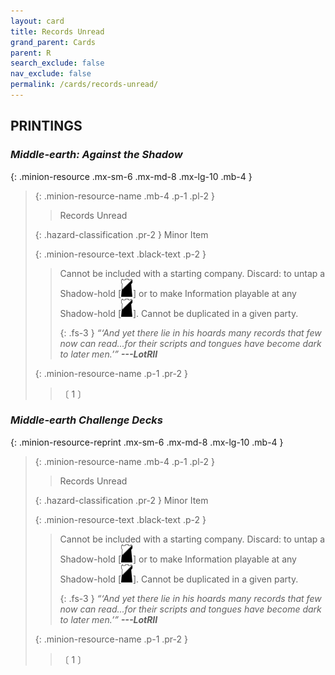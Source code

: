 ```yaml
---
layout: card
title: Records Unread
grand_parent: Cards
parent: R
search_exclude: false
nav_exclude: false
permalink: /cards/records-unread/
---
```


## PRINTINGS


### _Middle-earth: Against the Shadow_

{: .minion-resource .mx-sm-6 .mx-md-8 .mx-lg-10 .mb-4 }
> {: .minion-resource-name .mb-4 .p-1 .pl-2 }
> > <div class="hazard-mp"></div>
> > <div class="card-name">Records Unread</div>
>
> {: .hazard-classification .pr-2 }
> Minor Item
>
> {: .minion-resource-text .black-text .p-2 }
> > Cannot be included with a starting company. Discard: to untap a Shadow-hold \[![](/assets/images/shadow-hold.svg)] or to make Information playable at any Shadow-hold \[![](/assets/images/shadow-hold.svg)]. Cannot be duplicated in a given party. 
> > 
> > {: .fs-3 } 
> > _“‘And yet there lie in his hoards many records that few now can read...for their scripts and tongues have become dark to later men.’”_ ***---&#65279;LotRII*** 
> 
> {: .minion-resource-name .p-1 .pr-2 }
> > <div class="card-shield"></div>
> > <div class="card-corruption-white">〔 1 〕</div>

### _Middle-earth Challenge Decks_

{: .minion-resource-reprint .mx-sm-6 .mx-md-8 .mx-lg-10 .mb-4 }
> {: .minion-resource-name .mb-4 .p-1 .pl-2 }
> > <div class="hazard-mp"></div>
> > <div class="card-name">Records Unread</div>
>
> {: .hazard-classification .pr-2 }
> Minor Item
>
> {: .minion-resource-text .black-text .p-2 }
> > Cannot be included with a starting company. Discard: to untap a Shadow-hold \[![](/assets/images/shadow-hold.svg)] or to make Information playable at any Shadow-hold \[![](/assets/images/shadow-hold.svg)]. Cannot be duplicated in a given party. 
> > 
> > {: .fs-3 } 
> > _“‘And yet there lie in his hoards many records that few now can read...for their scripts and tongues have become dark to later men.’”_ ***---&#65279;LotRII*** 
> 
> {: .minion-resource-name .p-1 .pr-2 }
> > <div class="card-shield"></div>
> > <div class="card-corruption-white">〔 1 〕</div>

